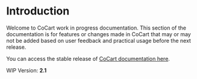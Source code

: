 # Introduction #

Welcome to CoCart work in progress documentation. This section of the documentation is for features or changes made in CoCart that may or may not be added based on user feedback and practical usage before the next release.

You can access the stable release of [CoCart documentation here](index.html).

WIP Version: **2.1**
